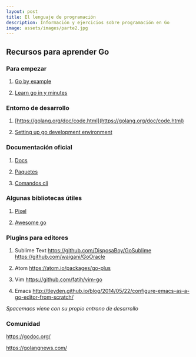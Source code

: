 ```yaml
---
layout: post
title: El lenguaje de programación
description: Información y ejercicios sobre programación en Go
image: assets/images/parte2.jpg
---
```


## Recursos para aprender Go

### Para empezar

1. [Go by example](https://gobyexample.com/)

2. [Learn go in y minutes](https://learnxinyminutes.com/docs/go/)

### Entorno de desarrollo

1. [https://golang.org/doc/code.html](https://golang.org/doc/code.html)

2. [Setting up go development environment](https://codevenue.wordpress.com/2015/07/26/golang-setting-up-go-development-environment/)

### Documentación oficial

1. [Docs](https://golang.org/doc/)

2. [Paquetes](https://golang.org/pkg/)

3. [Comandos cli](https://golang.org/doc/cmd)


### Algunas bibliotecas útiles

1. [Pixel](https://github.com/faiface/pixel)

2. [Awesome go](https://github.com/avelino/awesome-go)

### Plugins para editores

1. Sublime Text
https://github.com/DisposaBoy/GoSublime
https://github.com/waigani/GoOracle

2. Atom
https://atom.io/packages/go-plus

3. Vim
https://github.com/fatih/vim-go

4. Emacs
http://tleyden.github.io/blog/2014/05/22/configure-emacs-as-a-go-editor-from-scratch/

*Spacemacs viene con su propio entrono de desarrollo*

### Comunidad

https://godoc.org/

https://golangnews.com/
